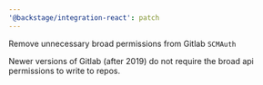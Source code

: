 ```yaml
---
'@backstage/integration-react': patch
---
```


Remove unnecessary broad permissions from Gitlab `SCMAuth`

Newer versions of Gitlab (after 2019) do not require the broad api permissions to write to repos.
